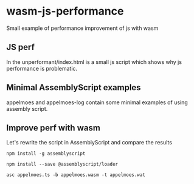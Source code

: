 # wasm-js-performance
Small example of performance improvement of js with wasm

## JS perf
In the unperformant/index.html is a small js script which shows why js performance is problematic.

## Minimal AssemblyScript examples
appelmoes and appelmoes-log contain some minimal examples of using assembly script.

## Improve perf with wasm
Let's rewrite the script in AssemblyScript and compare the results

`npm install -g assemblyscript`

`npm install --save @assemblyscript/loader`

`asc appelmoes.ts -b appelmoes.wasm -t appelmoes.wat`
